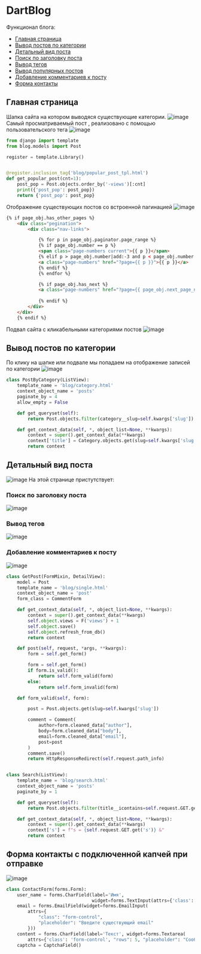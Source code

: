 # DartBlog

Функционал блога: 

- [Главная страница](#index) 
- [Вывод постов по категории](#category)
- [Детальный вид поста](#details)
- [Поиск по заголовку поста](#title)
- [Вывод тегов](#tag)
- [Вывод популярных постов](#popular)
- [Добавление комментариев к посту](#comments)
- [Форма контакты](#contact) 


## <a name="index">Главная страница</a>
Шапка сайта на котором выводяся существующие категории.
![image](https://user-images.githubusercontent.com/11966417/183940678-d94c2c9e-c2e2-4058-90ea-412d189adfc1.png)
Самый <a name="popular">просматриваемый пост</a> , реализовано с помощью пользовательского тега
![image](https://user-images.githubusercontent.com/11966417/183941538-29575347-ab6c-4a53-907a-a1cff07cb411.png)

```python
from django import template
from blog.models import Post

register = template.Library()


@register.inclusion_tag('blog/popular_post_tpl.html')
def get_popular_post(cnt=1):
    post_pop = Post.objects.order_by('-views')[:cnt]
    print({'post_pop': post_pop})
    return {'post_pop': post_pop}
```
Отображение существующих постов со встроенной пагинацией 
![image](https://user-images.githubusercontent.com/11966417/183941757-ca9a9902-4040-4841-8784-f23d506fe3d1.png)
```html
{% if page_obj.has_other_pages %}
    <div class="pegination">
        <div class="nav-links">

            {% for p in page_obj.paginator.page_range %}
            {% if page_obj.number == p %}
            <span class="page-numbers current">{{ p }}</span>
            {% elif p > page_obj.number|add:-3 and p < page_obj.number|add:3 %}
            <a class="page-numbers" href="?page={{ p }}">{{ p }}</a>
            {% endif %}
            {% endfor %}

            {% if page_obj.has_next %}
            <a class="page-numbers" href="?page={{ page_obj.next_page_number }}"><i class="fa fa-angle-right"
                                                                                    aria-hidden="true"></i></a>
            {% endif %}
        </div>
    </div>
    {% endif %}
```
Подвал сайта с кликабельными категориями постов 
![image](https://user-images.githubusercontent.com/11966417/183942407-5ea9308c-ce2a-4251-b631-44decc884984.png)


## <a name="category">Вывод постов по категории</a> 
По клику на шапке или подвале мы попадаем на отображение записей по категории 
![image](https://user-images.githubusercontent.com/11966417/183942725-4fc42393-a0ee-436b-bb62-8ad1aa3e6cac.png)

```python
class PostByCategory(ListView):
    template_name = 'blog/category.html'
    context_object_name = 'posts'
    paginate_by = 4
    allow_empty = False

    def get_queryset(self):
        return Post.objects.filter(category__slug=self.kwargs['slug'])

    def get_context_data(self, *, object_list=None, **kwargs):
        context = super().get_context_data(**kwargs)
        context['title'] = Category.objects.get(slug=self.kwargs['slug'])
        return context
```

## <a name="details">Детальный вид поста</a>
![image](https://user-images.githubusercontent.com/11966417/183943305-a7b07e2d-4bbe-486f-84ce-fd14ea3d4308.png)
На этой странице пристутствует: 
### <a name="title">Поиск по заголовку поста</a>
![image](https://user-images.githubusercontent.com/11966417/183944154-cafb9a1c-4dc8-4edd-a698-adccc1baf759.png)

### <a name="tag">Вывод тегов</a>
![image](https://user-images.githubusercontent.com/11966417/183944116-3768d160-5c56-4f55-b101-52af5fb68600.png)

### <a name="comments">Добавление комментариев к посту</a> 
![image](https://user-images.githubusercontent.com/11966417/183944003-e2fc948e-4f51-4d91-ae84-3a1a264d1595.png)

```python
class GetPost(FormMixin, DetailView):
    model = Post
    template_name = 'blog/single.html'
    context_object_name = 'post'
    form_class = CommentForm

    def get_context_data(self, *, object_list=None, **kwargs):
        context = super().get_context_data(**kwargs)
        self.object.views = F('views') + 1
        self.object.save()
        self.object.refresh_from_db()
        return context

    def post(self, request, *args, **kwargs):
        form = self.get_form()

        form = self.get_form()
        if form.is_valid():
            return self.form_valid(form)
        else:
            return self.form_invalid(form)

    def form_valid(self, form):

        post = Post.objects.get(slug=self.kwargs['slug'])

        comment = Comment(
            author=form.cleaned_data["author"],
            body=form.cleaned_data["body"],
            email=form.cleaned_data["email"],
            post=post
        )
        comment.save()
        return HttpResponseRedirect(self.request.path_info)


class Search(ListView):
    template_name = 'blog/search.html'
    context_object_name = 'posts'
    paginate_by = 1

    def get_queryset(self):
        return Post.objects.filter(title__icontains=self.request.GET.get('s'))

    def get_context_data(self, *, object_list=None, **kwargs):
        context = super().get_context_data(**kwargs)
        context['s'] = f"s = {self.request.GET.get('s')} &"
        return context
```
## <a name="details">Форма контакты</a> с подключенной капчей при отправке 
![image](https://user-images.githubusercontent.com/11966417/183945136-f27891c5-dd82-41be-99e1-9db047558ef8.png)
```python
class ContactForm(forms.Form):
    user_name = forms.CharField(label='Имя',
                                widget=forms.TextInput(attrs={'class': 'form-control', "placeholder": "Ваше имя"}))
    email = forms.EmailField(widget=forms.EmailInput(
        attrs={
            "class": "form-control",
            "placeholder": "Введите существующий email"
        }))
    content = forms.CharField(label='Текст', widget=forms.Textarea(
        attrs={'class': 'form-control', "rows": 5, "placeholder": "Сообщение..."}))
    captcha = CaptchaField()
```
